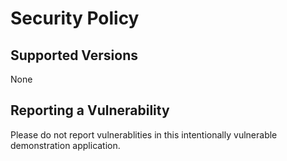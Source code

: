 # Security Policy

## Supported Versions    

None

## Reporting a Vulnerability

Please do not report vulnerablities in this intentionally vulnerable demonstration application.
